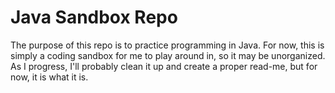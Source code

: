 # Java Sandbox Repo

The purpose of this repo is to practice programming in Java. For now, this is simply a coding sandbox for me to play around in, so it may be unorganized. As I progress, I'll probably clean it up and create a proper read-me, but for now, it is what it is.
